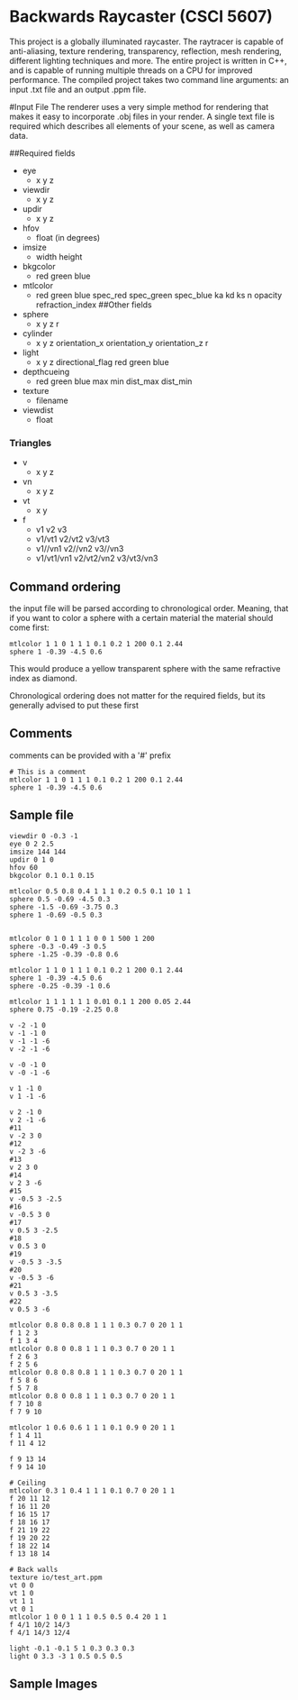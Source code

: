 # Backwards Raycaster (CSCI 5607)
This project is a globally illuminated raycaster.
The raytracer is capable of anti-aliasing, texture rendering,
transparency, reflection, mesh rendering, different lighting
techniques and more. The entire project is written in C++,
and is capable of running multiple threads on a CPU for improved
performance. The compiled project takes two command line arguments:
an input .txt file and an output .ppm file.

#Input File
The renderer uses a very simple method for rendering that
makes it easy to incorporate .obj files in your render.
A single text file is required which describes all elements
of your scene, as well as camera data. 

##Required fields

- eye
    - x y z
- viewdir
    - x y z
- updir
    - x y z
- hfov
    - float (in degrees)
- imsize
    - width height
- bkgcolor
    - red green blue
- mtlcolor
    - red green blue spec_red spec_green spec_blue ka kd ks n opacity refraction_index
##Other fields
- sphere
    - x y z r
- cylinder
    - x y z orientation_x orientation_y orientation_z r 
- light
    - x y z directional_flag red green blue
- depthcueing
    - red green blue max min dist_max dist_min
- texture
    - filename
- viewdist
    - float
### Triangles
- v
    - x y z
- vn
    - x y z
- vt
    - x y
- f
    - v1 v2 v3
    - v1/vt1 v2/vt2 v3/vt3
    - v1//vn1 v2//vn2 v3//vn3
    - v1/vt1/vn1 v2/vt2/vn2 v3/vt3/vn3
 
 ## Command ordering
 the input file will be parsed according to chronological order. Meaning,
 that if you want to color a sphere with a certain material the material should come first:
 ```
mtlcolor 1 1 0 1 1 1 0.1 0.2 1 200 0.1 2.44
sphere 1 -0.39 -4.5 0.6
```
This would produce a yellow transparent sphere with the same refractive index as diamond.

Chronological ordering does not matter for the required fields, but its generally advised to put these first

## Comments
comments can be provided with a '#' prefix
```
# This is a comment
mtlcolor 1 1 0 1 1 1 0.1 0.2 1 200 0.1 2.44
sphere 1 -0.39 -4.5 0.6
```

## Sample file
```
viewdir 0 -0.3 -1
eye 0 2 2.5
imsize 144 144
updir 0 1 0
hfov 60
bkgcolor 0.1 0.1 0.15

mtlcolor 0.5 0.8 0.4 1 1 1 0.2 0.5 0.1 10 1 1
sphere 0.5 -0.69 -4.5 0.3
sphere -1.5 -0.69 -3.75 0.3
sphere 1 -0.69 -0.5 0.3


mtlcolor 0 1 0 1 1 1 0 0 1 500 1 200
sphere -0.3 -0.49 -3 0.5
sphere -1.25 -0.39 -0.8 0.6

mtlcolor 1 1 0 1 1 1 0.1 0.2 1 200 0.1 2.44
sphere 1 -0.39 -4.5 0.6
sphere -0.25 -0.39 -1 0.6

mtlcolor 1 1 1 1 1 1 0.01 0.1 1 200 0.05 2.44
sphere 0.75 -0.19 -2.25 0.8

v -2 -1 0
v -1 -1 0
v -1 -1 -6
v -2 -1 -6

v -0 -1 0
v -0 -1 -6

v 1 -1 0
v 1 -1 -6

v 2 -1 0
v 2 -1 -6
#11
v -2 3 0
#12
v -2 3 -6
#13
v 2 3 0
#14
v 2 3 -6
#15
v -0.5 3 -2.5
#16
v -0.5 3 0
#17
v 0.5 3 -2.5
#18
v 0.5 3 0
#19
v -0.5 3 -3.5
#20
v -0.5 3 -6
#21
v 0.5 3 -3.5
#22
v 0.5 3 -6

mtlcolor 0.8 0.8 0.8 1 1 1 0.3 0.7 0 20 1 1
f 1 2 3
f 1 3 4
mtlcolor 0.8 0 0.8 1 1 1 0.3 0.7 0 20 1 1
f 2 6 3
f 2 5 6
mtlcolor 0.8 0.8 0.8 1 1 1 0.3 0.7 0 20 1 1
f 5 8 6
f 5 7 8
mtlcolor 0.8 0 0.8 1 1 1 0.3 0.7 0 20 1 1
f 7 10 8
f 7 9 10

mtlcolor 1 0.6 0.6 1 1 1 0.1 0.9 0 20 1 1
f 1 4 11
f 11 4 12

f 9 13 14
f 9 14 10

# Ceiling
mtlcolor 0.3 1 0.4 1 1 1 0.1 0.7 0 20 1 1
f 20 11 12
f 16 11 20
f 16 15 17
f 18 16 17
f 21 19 22
f 19 20 22
f 18 22 14
f 13 18 14

# Back walls
texture io/test_art.ppm
vt 0 0
vt 1 0
vt 1 1
vt 0 1
mtlcolor 1 0 0 1 1 1 0.5 0.5 0.4 20 1 1
f 4/1 10/2 14/3
f 4/1 14/3 12/4

light -0.1 -0.1 5 1 0.3 0.3 0.3
light 0 3.3 -3 1 0.5 0.5 0.5
```

## Sample Images
